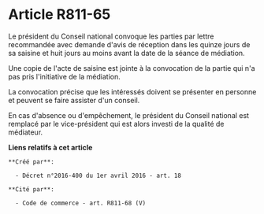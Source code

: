 # Article R811-65

Le président du Conseil national convoque les parties par lettre recommandée avec demande d'avis de réception dans les quinze
jours de sa saisine et huit jours au moins avant la date de la séance de médiation.

Une copie de l'acte de saisine est jointe à la convocation de la partie qui n'a pas pris l'initiative de la médiation.

La convocation précise que les intéressés doivent se présenter en personne et peuvent se faire assister d'un conseil.

En cas d'absence ou d'empêchement, le président du Conseil national est remplacé par le vice-président qui est alors investi
de la qualité de médiateur.

**Liens relatifs à cet article**

	**Créé par**:

	  - Décret n°2016-400 du 1er avril 2016 - art. 18

	**Cité par**:

	  - Code de commerce - art. R811-68 (V)
